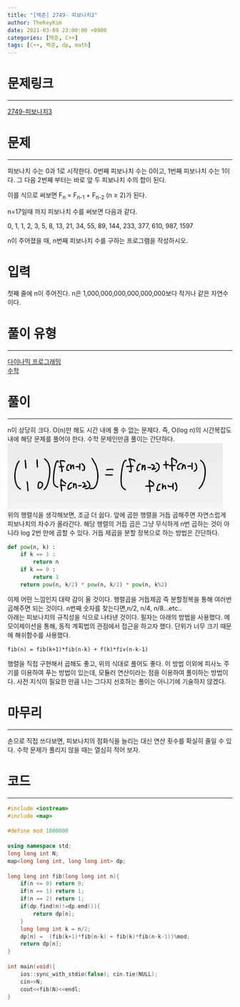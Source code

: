 ```yaml
---
title: "[백준] 2749- 피보나치3"
author: TheKeyKim
date: 2021-03-09 23:00:00 +0900
categories: [백준, C++]
tags: [C++, 백준, dp, math]
---
```


# 문제링크
***
[2749-피보나치3](https://www.acmicpc.net/problem/2749)
# 문제
***
<div id="problem_description" class="problem-text">
				<p>피보나치 수는 0과 1로 시작한다. 0번째 피보나치 수는 0이고, 1번째 피보나치 수는 1이다. 그 다음 2번째 부터는 바로 앞 두 피보나치 수의 합이 된다.</p>

<p>이를 식으로 써보면 F<sub>n</sub> = F<sub>n-1</sub> + F<sub>n-2</sub> (n ≥ 2)가 된다.</p>

<p>n=17일때 까지 피보나치 수를 써보면 다음과 같다.</p>

<p>0, 1, 1, 2, 3, 5, 8, 13, 21, 34, 55, 89, 144, 233, 377, 610, 987, 1597</p>

<p>n이 주어졌을 때, n번째 피보나치 수를 구하는 프로그램을 작성하시오.</p>
</div>

# 입력
<p>첫째 줄에 n이 주어진다. n은 1,000,000,000,000,000,000보다 작거나 같은 자연수이다.</p>

# 풀이 유형
***
[다이나믹 프로그래밍](/tags/dp)<br>
[수학](/tags/math)

# 풀이
***
n이 상당히 크다. O(n)만 해도 시간 내에 풀 수 없는 문제다. 즉, O(log n)의 시간복잡도 내에 해당 문제를 풀어야 한다. 수학 문제인만큼 풀이는 간단하다.
![alt](../assets/img/boj_2749.png) <br>
위의 행렬식을 생각해보면, 조금 더 쉽다. 앞에 곱한 행렬을 거듭 곱해주면 자연스럽게 피보나치의 차수가 올라간다. 해당 행렬의 거듭 곱은 그냥 무식하게 n번 곱하는 것이 아니라 log 2번 만에 곱할 수 있다. 거듭 제곱을 분할 정복으로 하는 방법은 간단하다. 
```python
def pow(n, k) :
    if k == 1 :
        return n
    if k == 0 :
        return 1
    return pow(n, k/2) * pow(n, k/2) * pow(n, k%2)
```
이제 어떤 느낌인지 대략 감이 올 것이다. 행렬곱을 거듭제곱 즉 분할정복을 통해 여러번 곱해주면 되는 것이다. n번째 숫자를 찾는다면,n/2, n/4, n/8...etc.. <br>
아래는 피보나치의 규칙성을 식으로 나타낸 것이다. 필자는 아래의 방법을 사용했다. 메모이제이션을 통해, 동적 계획법의 관점에서 접근을 하고자 했다. 단위가 너무 크기 때문에 해쉬함수를 사용했다.
```
fib(n) = fib(k+1)*fib(n-k) + f(k)*fiv(n-k-1)
```
행렬을 직접 구현해서 곱해도 좋고, 위의 식대로 풀어도 좋다. 이 방법 이외에 피사노 주기를 이용하여 푸는 방법이 있는데, 모듈러 연산이라는 점을 이용하여 풀이하는 방법이다. 사전 지식이 필요한 만큼 나는 그다지 선호하는 풀이는 아니기에 기술하지 않겠다.
# 마무리
***
손으로 직접 쓰다보면, 피보나치의 점화식을 늘리는 대신 연산 횟수를 확실히 줄일 수 있다. 수학 문제가 풀리지 않을 때는 열심히 적어 보자. 
# 코드
***
```c++
#include <iostream>
#include <map>

#define mod 1000000

using namespace std;
long long int N;
map<long long int, long long int> dp;

long long int fib(long long int n){
    if(n <= 0) return 0;
    if(n == 1) return 1;
    if(n == 2) return 1;
    if(dp.find(n)!=dp.end()){
        return dp[n];
    }
    long long int k = n/2;
    dp[n] =  (fib(k+1)*fib(n-k) + fib(k)*fib(n-k-1))%mod;
    return dp[n];
}

int main(void){
    ios::sync_with_stdio(false); cin.tie(NULL);
    cin>>N;
    cout<<fib(N)<<endl;
}
```
